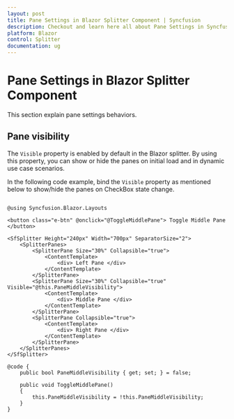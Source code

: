 ```yaml
---
layout: post
title: Pane Settings in Blazor Splitter Component | Syncfusion
description: Checkout and learn here all about Pane Settings in Syncfusion Blazor Splitter component and much more.
platform: Blazor
control: Splitter
documentation: ug
---
```


# Pane Settings in Blazor Splitter Component

This section explain pane settings behaviors.

## Pane visibility

The `Visible` property is enabled by default in the Blazor splitter. By using this property, you can show or hide the panes on initial load and in dynamic use case scenarios.

In the following code example, bind the `Visible` property as mentioned below to show/hide the panes on CheckBox state change.

```cshtml

@using Syncfusion.Blazor.Layouts

<button class="e-btn" @onclick="@ToggleMiddlePane"> Toggle Middle Pane </button>

<SfSplitter Height="240px" Width="700px" SeparatorSize="2">
    <SplitterPanes>
        <SplitterPane Size="30%" Collapsible="true">
            <ContentTemplate>
                <div> Left Pane </div>
            </ContentTemplate>
        </SplitterPane>
        <SplitterPane Size="30%" Collapsible="true" Visible="@this.PaneMiddleVisibility">
            <ContentTemplate>
                <div> Middle Pane </div>
            </ContentTemplate>
        </SplitterPane>
        <SplitterPane Collapsible="true">
            <ContentTemplate>
                <div> Right Pane </div>
            </ContentTemplate>
        </SplitterPane>
    </SplitterPanes>
</SfSplitter>

@code {
    public bool PaneMiddleVisibility { get; set; } = false;

    public void ToggleMiddlePane()
    {
        this.PaneMiddleVisibility = !this.PaneMiddleVisibility;
    }
}

```